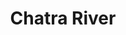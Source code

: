 ---
title: "Chatra River"
title_bn: "ছত্র নদী"
description: "The chatra river originates from haor region of Pangsha Upazila, Rajbari. After flowing about 25 km it ends at Baliakandhi Upazila in the same district by meeting with Gorai river.It is tidal river."
---